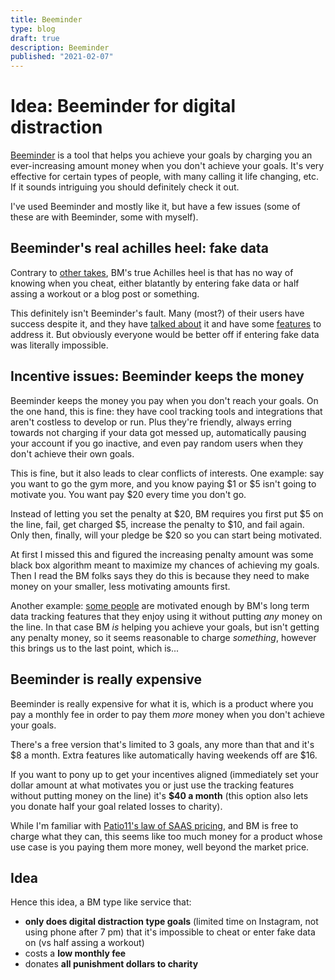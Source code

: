 ```yaml
---
title: Beeminder
type: blog
draft: true
description: Beeminder
published: "2021-02-07"
---
```


# Idea: Beeminder for digital distraction 

[Beeminder](https://beeminder.com) is a tool that helps you achieve your goals
by charging you an ever-increasing amount money when you don't achieve your
goals. It's very effective for certain types of people, with many calling it
life changing, etc. If it sounds intriguing you should definitely check it out.

I've used Beeminder and mostly like it, but have a few issues (some of these
are with Beeminder, some with myself).

## Beeminder's real achilles heel: fake data
Contrary to [other takes](https://blog.beeminder.com/achilles/), BM's true
Achilles heel is that has no way of knowing when you cheat, either blatantly by
entering fake data or half assing a workout or a blog post or something.

This definitely isn't Beeminder's fault. Many (most?) of their users have
success despite it, and they have [talked
about](https://help.beeminder.com/article/34-cant-you-just-lie-about-your-data)
it and have some [features](https://blog.beeminder.com/legit/) to address it.
But obviously everyone would be better off if entering fake data was literally
impossible.

## Incentive issues: Beeminder keeps the money
Beeminder keeps the money you pay when you don't reach your goals. On the one
hand, this is fine: they have cool tracking tools and integrations that aren't
costless to develop or run. Plus they're friendly, always erring towards not
charging if your data got messed up, automatically pausing your account if you
go inactive, and even pay random users when they don't achieve their own goals.

This is fine, but it also leads to clear conflicts of interests. One example:
say you want to go the gym more, and you know paying $1 or $5 isn't going to
motivate you. You want pay $20 every time you don't go.

Instead of letting you set the penalty at $20, BM requires you first put $5 on
the line, fail, get charged $5, increase the penalty to $10, and fail again.
Only then, finally, will your pledge be $20 so you can start being motivated.

At first I missed this and figured the increasing penalty amount was some black
box algorithm meant to maximize my chances of achieving my goals. Then I read
the BM folks says they do this is because they need to make money on your
smaller, less motivating amounts first.

Another example: [some people](https://blog.beeminder.com/mbork/) are
motivated enough by BM's long term data tracking features that they enjoy
using it without putting *any* money on the line. In that case BM *is* helping
you achieve your goals, but isn't getting any penalty money, so it seems
reasonable to charge *something*, however this brings us to the last point,
which is...

## Beeminder is really expensive
Beeminder is really expensive for what it is, which is a product where you pay
a monthly fee in order to pay them *more* money when you don't achieve your
goals.

There's a free version that's limited to 3 goals, any more than that and it's
$8 a month. Extra features like automatically having weekends off are $16.

If you want to pony up to get your incentives aligned (immediately set your
dollar amount at what motivates you or just use the tracking features without
putting money on the line) it's **$40 a month** (this option also lets you
donate half your goal related losses to charity).

While I'm familiar with [Patio11's law of SAAS
pricing](https://secondbreakfast.co/patio11-s-law), and BM is free to charge
what they can, this seems like too much money for a product whose use case is
you paying them more money, well beyond the market price.

## Idea
Hence this idea, a BM type like service that:
- **only does digital distraction type goals** (limited time on Instagram, not using phone after 7 pm) that it's impossible to cheat or enter fake data on (vs half assing a workout)
- costs a **low monthly fee**
- donates **all punishment dollars to charity**
